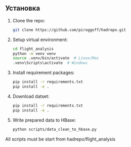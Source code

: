 ## Установка
1. Clone the repo:
    ```bash
    git clone https://github.com/piroggoff/hadrepo.git
2. Setup virtual environment:
   ```bash
   cd flight_analysis
   python -m venv venv
   source .venv/bin/activate  # Linux/Mac 
   .venv\Scripts\activate  # Windows

3. Install requirement packages:
    ```bash
    pip install -r requirements.txt
    pip install -e .

4. Download datset:
    ```bash
    pip install -r requirements.txt
    pip install -e .
   
5. Write prepared data to HBase:
   ````bash
   python scripts/data_clean_to_hbase.py
   

All scripts must be start from hadrepo/flight_analysis